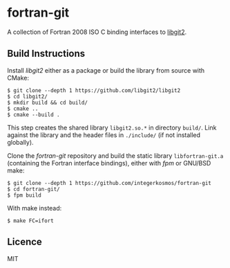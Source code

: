 # fortran-git
A collection of Fortran 2008 ISO C binding interfaces to
[libgit2](https://github.com/libgit2/libgit2).

## Build Instructions
Install *libgit2* either as a package or build the library from source with
CMake:

```
$ git clone --depth 1 https://github.com/libgit2/libgit2
$ cd libgit2/
$ mkdir build && cd build/
$ cmake ..
$ cmake --build .
```

This step creates the shared library `libgit2.so.*` in directory `build/`. Link
against the library and the header files in `./include/` (if not installed
globally).

Clone the *fortran-git* repository and build the static library
`libfortran-git.a` (containing the Fortran interface bindings), either with
*fpm* or GNU/BSD make:

```
$ git clone --depth 1 https://github.com/integerkosmos/fortran-git
$ cd fortran-git/
$ fpm build
```

With make instead:

```
$ make FC=ifort
```

## Licence
MIT
